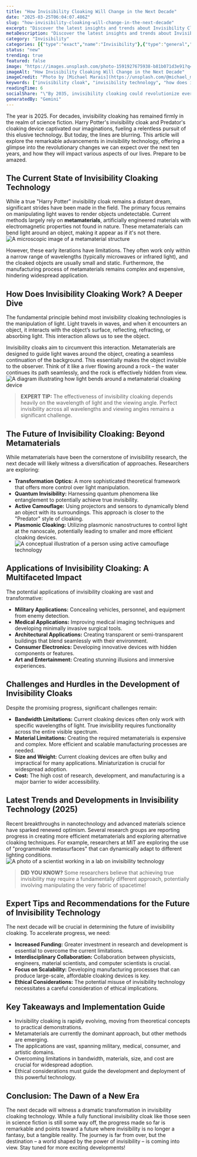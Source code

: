 ```yaml
---
title: "How Invisibility Cloaking Will Change in the Next Decade"
date: "2025-03-25T06:04:07.486Z"
slug: "how-invisibility-cloaking-will-change-in-the-next-decade"
excerpt: "Discover the latest insights and trends about Invisibility Cloaking. This comprehensive guide covers everything you need to know about Invisibility Cloaking in 2025."
metaDescription: "Discover the latest insights and trends about Invisibility Cloaking. This comprehensive guide covers everything you need to know about Invisibility Cloakin..."
category: "Invisibility"
categories: [{"type":"exact","name":"Invisibility"},{"type":"general","name":"Materials Science"},{"type":"medium","name":"Metamaterials"},{"type":"specific","name":"Transformation Optics"},{"type":"niche","name":"Plasmonic Cloaking"}]
status: "new"
trending: true
featured: false
image: "https://images.unsplash.com/photo-1591927675938-b81b071d3e91?q=85&w=1200&fit=max&fm=webp&auto=compress"
imageAlt: "How Invisibility Cloaking Will Change in the Next Decade"
imageCredit: "Photo by [Michael Marais](https://unsplash.com/@michael_marais) on Unsplash"
keywords: ["invisibility cloak", "invisibility technology", "how does invisibility cloaking work", "buy invisibility cloak", "invisibility shield", "metamaterial invisibility cloak", "invisibility cloaking device", "DIY invisibility cloak", "future of invisibility cloaking", "invisibility cloak for sale"]
readingTime: 6
socialShare: "\"By 2035, invisibility cloaking could revolutionize everything from military operations to medical procedures.  Prepare for a world where the unseen becomes the norm.\""
generatedBy: "Gemini"
---
```




The year is 2025.  For decades, invisibility cloaking has remained firmly in the realm of science fiction. Harry Potter's invisibility cloak and Predator's cloaking device captivated our imaginations, fueling a relentless pursuit of this elusive technology.  But today, the lines are blurring.  This article will explore the remarkable advancements in invisibility technology, offering a glimpse into the revolutionary changes we can expect over the next ten years, and how they will impact various aspects of our lives.  Prepare to be amazed.

## The Current State of Invisibility Cloaking Technology

While a true "Harry Potter" invisibility cloak remains a distant dream, significant strides have been made in the field.  The primary focus remains on manipulating light waves to render objects undetectable. Current methods largely rely on **metamaterials**, artificially engineered materials with electromagnetic properties not found in nature.  These metamaterials can bend light around an object, making it appear as if it's not there. ![A microscopic image of a metamaterial structure](https://images.unsplash.com/photo-1635442022449-a1a21310158c?q=85&w=1200&fit=max&fm=webp&auto=compress)

However, these early iterations have limitations.  They often work only within a narrow range of wavelengths (typically microwaves or infrared light), and the cloaked objects are usually small and static.  Furthermore, the manufacturing process of metamaterials remains complex and expensive, hindering widespread application.

## How Does Invisibility Cloaking Work? A Deeper Dive

The fundamental principle behind most invisibility cloaking technologies is the manipulation of light.  Light travels in waves, and when it encounters an object, it interacts with the object’s surface, reflecting, refracting, or absorbing light.  This interaction allows us to see the object.

Invisibility cloaks aim to circumvent this interaction.  Metamaterials are designed to guide light waves around the object, creating a seamless continuation of the background.  This essentially makes the object invisible to the observer.  Think of it like a river flowing around a rock – the water continues its path seamlessly, and the rock is effectively hidden from view. ![A diagram illustrating how light bends around a metamaterial cloaking device](https://images.unsplash.com/photo-1542596767-7afdabee3cfd?q=85&w=1200&fit=max&fm=webp&auto=compress)

> **EXPERT TIP:**  The effectiveness of invisibility cloaking depends heavily on the wavelength of light and the viewing angle.  Perfect invisibility across all wavelengths and viewing angles remains a significant challenge.

## The Future of Invisibility Cloaking: Beyond Metamaterials

While metamaterials have been the cornerstone of invisibility research, the next decade will likely witness a diversification of approaches.  Researchers are exploring:

* **Transformation Optics:**  A more sophisticated theoretical framework that offers more control over light manipulation.
* **Quantum Invisibility:**  Harnessing quantum phenomena like entanglement to potentially achieve true invisibility.
* **Active Camouflage:**  Using projectors and sensors to dynamically blend an object with its surroundings.  This approach is closer to the "Predator" style of cloaking.
* **Plasmonic Cloaking:**  Utilizing plasmonic nanostructures to control light at the nanoscale, potentially leading to smaller and more efficient cloaking devices. ![A conceptual illustration of a person using active camouflage technology](https://images.unsplash.com/photo-1600232857585-556a3cc175e1?q=85&w=1200&fit=max&fm=webp&auto=compress)

##  Applications of Invisibility Cloaking:  A Multifaceted Impact

The potential applications of invisibility cloaking are vast and transformative:

* **Military Applications:**  Concealing vehicles, personnel, and equipment from enemy detection.
* **Medical Applications:**  Improving medical imaging techniques and developing minimally invasive surgical tools.
* **Architectural Applications:**  Creating transparent or semi-transparent buildings that blend seamlessly with their environment.
* **Consumer Electronics:**  Developing innovative devices with hidden components or features.
* **Art and Entertainment:**  Creating stunning illusions and immersive experiences.

##  Challenges and Hurdles in the Development of Invisibility Cloaks

Despite the promising progress, significant challenges remain:

* **Bandwidth Limitations:**  Current cloaking devices often only work with specific wavelengths of light.  True invisibility requires functionality across the entire visible spectrum.
* **Material Limitations:**  Creating the required metamaterials is expensive and complex.  More efficient and scalable manufacturing processes are needed.
* **Size and Weight:**  Current cloaking devices are often bulky and impractical for many applications.  Miniaturization is crucial for widespread adoption.
* **Cost:**  The high cost of research, development, and manufacturing is a major barrier to wider accessibility.

##  Latest Trends and Developments in Invisibility Technology (2025)

Recent breakthroughs in nanotechnology and advanced materials science have sparked renewed optimism.  Several research groups are reporting progress in creating more efficient metamaterials and exploring alternative cloaking techniques.  For example, researchers at MIT are exploring the use of "programmable metasurfaces" that can dynamically adapt to different lighting conditions.  ![A photo of a scientist working in a lab on invisibility technology](https://images.unsplash.com/photo-1654865970545-196ea39833b1?q=85&w=1200&fit=max&fm=webp&auto=compress)

> **DID YOU KNOW?** Some researchers believe that achieving true invisibility may require a fundamentally different approach, potentially involving manipulating the very fabric of spacetime!

##  Expert Tips and Recommendations for the Future of Invisibility Technology

The next decade will be crucial in determining the future of invisibility cloaking.  To accelerate progress, we need:

* **Increased Funding:**  Greater investment in research and development is essential to overcome the current limitations.
* **Interdisciplinary Collaboration:**  Collaboration between physicists, engineers, material scientists, and computer scientists is crucial.
* **Focus on Scalability:**  Developing manufacturing processes that can produce large-scale, affordable cloaking devices is key.
* **Ethical Considerations:**  The potential misuse of invisibility technology necessitates a careful consideration of ethical implications.

##  Key Takeaways and Implementation Guide

* Invisibility cloaking is rapidly evolving, moving from theoretical concepts to practical demonstrations.
* Metamaterials are currently the dominant approach, but other methods are emerging.
* The applications are vast, spanning military, medical, consumer, and artistic domains.
* Overcoming limitations in bandwidth, materials, size, and cost are crucial for widespread adoption.
* Ethical considerations must guide the development and deployment of this powerful technology.

## Conclusion: The Dawn of a New Era

The next decade will witness a dramatic transformation in invisibility cloaking technology.  While a fully functional invisibility cloak like those seen in science fiction is still some way off, the progress made so far is remarkable and points toward a future where invisibility is no longer a fantasy, but a tangible reality.  The journey is far from over, but the destination – a world shaped by the power of invisibility – is coming into view.  Stay tuned for more exciting developments!

